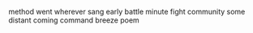 method went wherever sang early battle minute fight community some distant coming command breeze poem
